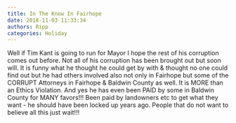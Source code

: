 ```yaml
---
title: In The Know In Fairhope
date: 2018-11-03 11:33:34
authors: Ripp
categories: Holiday
---
```


 Well if Tim Kant is going to run for Mayor I hope the rest of his corruption comes out before. Not all of his corruption has been brought out but soon will.  It is funny what he thought he could get by with &amp; thought no one could find out but he had others involved also not only in Fairhope but some of the CORRUPT Attorneys in Fairhope &amp; Baldwin County as well.  It is MORE than an Ethics Violation.  And yes he has even been PAID by some in Baldwin County for MANY favors!!!   Been paid by landowners etc to get what they want - he should have been locked up years ago.  People that do not want to believe all this just wait!!!